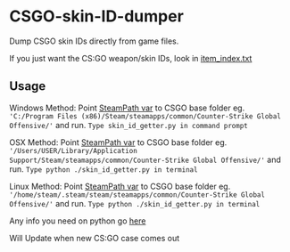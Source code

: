 # CSGO-skin-ID-dumper
Dump CSGO skin IDs directly from game files.

If you just want the CS:GO weapon/skin IDs, look in [item_index.txt](https://github.com/sonicrules11/CSGO-skin-ID-dumper/blob/master/item_index.txt)

## Usage
Windows Method:
Point [SteamPath var](https://github.com/sonicrules11/CSGO-skin-ID-dumper/blob/master/skin_id_getter.py#L5) to CSGO base folder eg. `'C:/Program Files (x86)/Steam/steamapps/common/Counter-Strike Global Offensive/'` and run. `Type skin_id_getter.py in command prompt`

OSX Method:
Point [SteamPath var](https://github.com/sonicrules11/CSGO-skin-ID-dumper/blob/master/skin_id_getter.py#L5) to CSGO base folder eg.
`'/Users/USER/Library/Application Support/Steam/steamapps/common/Counter-Strike Global Offensive/'` and run. `Type python ./skin_id_getter.py in terminal`

Linux Method:
Point [SteamPath var](https://github.com/sonicrules11/CSGO-skin-ID-dumper/blob/master/skin_id_getter.py#L5) to CSGO base folder eg.
`'/home/steam/.steam/steam/steamapps/common/Counter-Strike Global Offensive/'` and run. `Type python ./skin_id_getter.py in terminal`

Any info you need on python go [here](https://en.wikibooks.org/wiki/Python_Programming/Creating_Python_Programs)

Will Update when new CS:GO case comes out